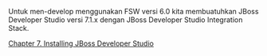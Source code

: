 Untuk men-develop menggunakan FSW versi 6.0 kita membuatuhkan JBoss Developer Studio versi 7.1.x dengan JBoss Developer Studio Integration Stack.


[Chapter 7. Installing JBoss Developer Studio](https://access.redhat.com/documentation/en-US/Red_Hat_JBoss_Fuse_Service_Works/6.0/html/Getting_Started_Guide/chap-Installing_JBoss_Developer_Studio.html)
